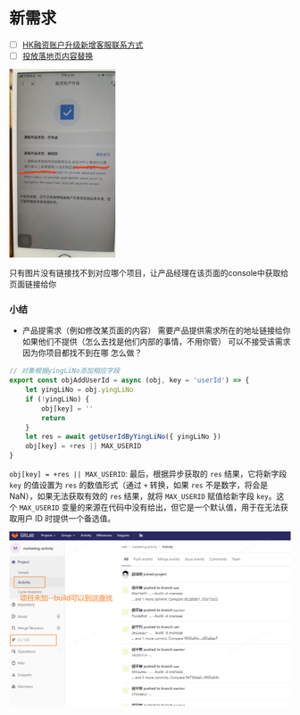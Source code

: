 # 新需求

- [ ] [HK融资账户升级新增客服联系方式](http://jira.yxzq.com/browse/WEBSITE-812?filter=-1)
- [ ] [投放落地页内容替换](http://jira.yxzq.com/browse/WEBSITE-814)

<img src="9月13日.assets/image-20230913111212178.png" alt="image-20230913111212178" style="zoom:33%;" />

只有图片没有链接找不到对应哪个项目，让产品经理在该页面的console中获取给页面链接给你

### 小结

- 产品提需求（例如修改某页面的内容） 需要产品提供需求所在的地址链接给你 如果他们不提供（怎么去找是他们内部的事情，不用你管） 可以不接受该需求 因为你项目都找不到在哪 怎么做？

```js
// 对象根据yingLiNo添加相应字段
export const objAddUserId = async (obj, key = 'userId') => {
    let yingLiNo = obj.yingLiNo
    if (!yingLiNo) {
        obj[key] = ''
        return
    }
    let res = await getUserIdByYingLiNo({ yingLiNo })
    obj[key] = +res || MAX_USERID
}
```

`obj[key] = +res || MAX_USERID`: 最后，根据异步获取的 `res` 结果，它将新字段 `key` 的值设置为 `res` 的数值形式（通过 `+` 转换，如果 `res` 不是数字，将会是 NaN），如果无法获取有效的 `res` 结果，就将 `MAX_USERID` 赋值给新字段 `key`。这个 `MAX_USERID` 变量的来源在代码中没有给出，但它是一个默认值，用于在无法获取用户 ID 时提供一个备选值。

![image-20230913155542553](9月13日.assets/image-20230913155542553.png)
